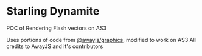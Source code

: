 # Starling Dynamite
POC of Rendering Flash vectors on AS3

Uses portions of code from [@awayjs/graphics](https://github.com/awayjs/graphics), modified to work on AS3
All credits to AwayJS and it's contributors